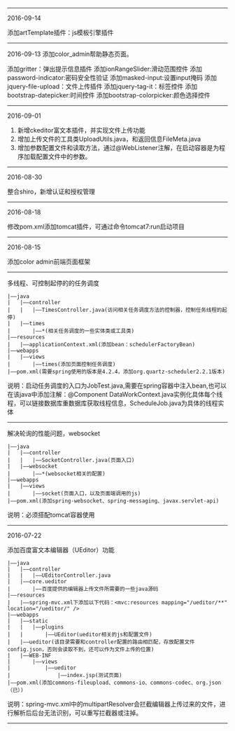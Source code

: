 **************************************************************************************************

2016-09-14

添加artTemplate插件：js模板引擎插件

**************************************************************************************************

2016-09-13
添加color_admin帮助静态页面。

添加gritter：弹出提示信息插件
添加ionRangeSlider:滑动范围控件
添加password-indicator:密码安全性验证
添加masked-input:设置input掩码
添加jquery-file-upload：文件上传插件
添加jquery-tag-it：标签控件
添加bootstrap-datepicker:时间控件
添加bootstrap-colorpicker:颜色选择控件

**************************************************************************************************

2016-09-01

1. 新增ckeditor富文本插件，并实现文件上传功能
2. 增加上传文件的工具类UploadUtils.java，和返回信息FileMeta.java
3. 增加参数配置文件和读取方法，通过@WebListener注解，在启动容器是为程序加载配置文件中的参数。

************************************************************************************************

2016-08-30

整合shiro，新增认证和授权管理

************************************************************************************************

2016-08-18

修改pom.xml添加tomcat插件，可通过命令tomcat7:run启动项目

**************************************************************************************************

2016-08-15

添加color admin前端页面框架

**************************************************************************************************

多线程、可控制起停的的任务调度

	|——java
	|	|——controller
	|	|	|——TimesController.java(访问相关任务调度方法的控制器，控制任务线程的起停)
	|	|——times
	|		|——*(相关任务调度的一些实体类或工具类)
	|——resources
	|	|——applicationContext.xml(添加bean：schedulerFactoryBean)
	|——webapps
	|	|——views
	|		|——times(添加页面控制任务调度)
	|——pom.xml(需要spring使用的版本是4.2.4，添加org.quartz-scheduler2.2.1版本)
	
说明：启动任务调度的入口为JobTest.java,需要在spring容器中注入bean,也可以在该java中添加注解：@Component
	DataWorkContext.java实例化具体每个线程，可以链接数据库重数据库获取线程信息，ScheduleJob.java为具体的线程实体

**************************************************************************************************

解决轮询的性能问题，websocket

	|——java
	|	|——controller
	|	|	|——SocketController.java(页面入口)
	|	|——websocket
	|		|——*(websocket相关的配置)
	|——webapps
	|	|——views
	|		|——socket(页面入口，以及页面端调用的js)
	|——pom.xml(添加spring-websocket、spring-messaging、javax.servlet-api)
	
说明：必须搭配tomcat容器使用

**************************************************************************************************

2016-07-22

添加百度富文本编辑器（UEditor）功能

	|——java
	|	|——controller
	|	|	|——UEditorController.java
	|	|——core.ueditor
	|		|——百度提供的编辑器上传文件所需要的一些java源码
	|——resources
	|	|——spring-mvc.xml下添加以下代码：<mvc:resources mapping="/ueditor/**" location="/ueditor/" />
	|——webapps
	|	|——static
	|	|	|——plugins
	|	|		|——UEditor(ueditor相关的js和配置文件)
	|	|——ueditor(该目录需要和controller配置的路由相匹配，存放配置文件config.json，否则会读取不到，还可以作为文件上传的位置)
	|	|——WEB-INF
	|		|——views
	|			|——ueditor
	|				|——index.jsp(测试页面)
	|——pom.xml(添加commons-fileupload、commons-io、commons-codec、org.json（已）)

说明：spring-mvc.xml中的multipartResolver会拦截编辑器上传过来的文件，进行解析后后台无法识别，可以重写拦截器或注掉。

***************************************************************************************************